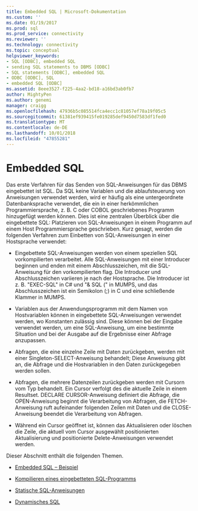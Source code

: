 ```yaml
---
title: Embedded SQL | Microsoft-Dokumentation
ms.custom: ''
ms.date: 01/19/2017
ms.prod: sql
ms.prod_service: connectivity
ms.reviewer: ''
ms.technology: connectivity
ms.topic: conceptual
helpviewer_keywords:
- SQL [ODBC], embedded SQL
- sending SQL statements to DBMS [ODBC]
- SQL statements [ODBC], embedded SQL
- ODBC [ODBC], SQL
- embedded SQL [ODBC]
ms.assetid: 8eee3527-f225-4aa2-bd18-a16bd3ab0fb7
author: MightyPen
ms.author: genemi
manager: craigg
ms.openlocfilehash: 47936b5c085514fca4ecc1c81057ef78a19f05c5
ms.sourcegitcommit: 61381ef939415fe019285def9450d7583df1fed0
ms.translationtype: MT
ms.contentlocale: de-DE
ms.lasthandoff: 10/01/2018
ms.locfileid: "47855281"
---
```

# <a name="embedded-sql"></a>Embedded SQL
Das erste Verfahren für das Senden von SQL-Anweisungen für das DBMS eingebettet ist SQL. Da SQL keine Variablen und die ablaufsteuerung von Anweisungen verwendet werden, wird er häufig als eine untergeordnete Datenbanksprache verwendet, die ein in einer herkömmlichen Programmiersprache, z. B. C oder COBOL geschriebenes Programm hinzugefügt werden können. Dies ist eine zentralen Überblick über die eingebettete SQL: Platzieren von SQL-Anweisungen in einem Programm auf einem Host Programmiersprache geschrieben. Kurz gesagt, werden die folgenden Verfahren zum Einbetten von SQL-Anweisungen in einer Hostsprache verwendet:  
  
-   Eingebettete SQL-Anweisungen werden von einem speziellen SQL vorkompilierten verarbeitet. Alle SQL-Anweisungen mit einer Introducer beginnen und enden mit einem Abschlusszeichen, mit die SQL-Anweisung für den vorkompilierten flag. Die Introducer und Abschlusszeichen variieren je nach der Hostsprache. Die Introducer ist z. B. "EXEC-SQL" in C# und "& SQL (" in MUMPS, und das Abschlusszeichen ist ein Semikolon (;) in C und eine schließende Klammer in MUMPS.  
  
-   Variablen aus der Anwendungsprogramm mit dem Namen von Hostvariablen können in eingebettete SQL-Anweisungen verwendet werden, wo Konstanten zulässig sind. Diese können bei der Eingabe verwendet werden, um eine SQL-Anweisung, um eine bestimmte Situation und bei der Ausgabe auf die Ergebnisse einer Abfrage anzupassen.  
  
-   Abfragen, die eine einzelne Zeile mit Daten zurückgeben, werden mit einer Singleton-SELECT-Anweisung behandelt; Diese Anweisung gibt an, die Abfrage und die Hostvariablen in den Daten zurückgegeben werden sollen.  
  
-   Abfragen, die mehrere Datenzeilen zurückgeben werden mit Cursorn vom Typ behandelt. Ein Cursor verfolgt des die aktuelle Zeile in einem Resultset. DECLARE CURSOR-Anweisung definiert die Abfrage, die OPEN-Anweisung beginnt die Verarbeitung von Abfragen, die FETCH-Anweisung ruft aufeinander folgenden Zeilen mit Daten und die CLOSE-Anweisung beendet die Verarbeitung von Abfragen.  
  
-   Während ein Cursor geöffnet ist, können das Aktualisieren oder löschen die Zeile, die aktuell vom Cursor ausgewählt positionierten Aktualisierung und positionierte Delete-Anweisungen verwendet werden.  
  
 Dieser Abschnitt enthält die folgenden Themen.  
  
-   [Embedded SQL – Beispiel](../../odbc/reference/embedded-sql-example.md)  
  
-   [Kompilieren eines eingebetteten SQL-Programms](../../odbc/reference/compiling-an-embedded-sql-program.md)  
  
-   [Statische SQL-Anweisungen](../../odbc/reference/static-sql.md)  
  
-   [Dynamisches SQL](../../odbc/reference/dynamic-sql.md)
